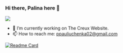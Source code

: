 ### Hi there, Palina here 👋


<a href="https://www.linkedin.com/in/ppauliuchenka02/" target="blank"><img src="https://img.shields.io/badge/linkedin-%230077B5.svg?&style=for-the-badge&logo=linkedin&logoColor=white" /></a>

<!-- **ppauliuchenka02/ppauliuchenka02** is a ✨ _special_ ✨ repository because its `README.md` (this file) appears on your GitHub profile.

Here are some ideas to get you started: -->

- 🔭 I’m currently working on The Creux Website.
- 📫 How to reach me: ppauliuchenka02@gmail.com
<!-- - 🌱 I’m currently learning ...
- 👯 I’m looking to collaborate on ...
- 🤔 I’m looking for help with ...
- 💬 Ask me about ... -->
<!-- - 😄 Pronouns: ... -->
<!-- - ⚡ Fun fact:  -->

[![Readme Card](https://github-readme-stats.vercel.app/api/pin/?username=ppauliuchenka02&repo=arachnophobia)](https://github.com/anuraghazra/github-readme-stats)
